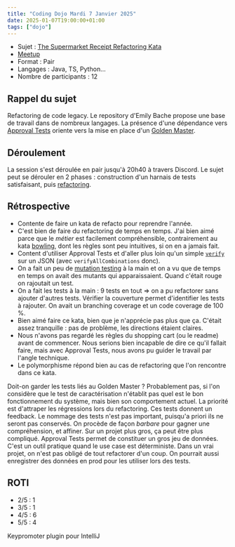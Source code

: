 ```yaml
---
title: "Coding Dojo Mardi 7 Janvier 2025"
date: 2025-01-07T19:00:00+01:00
tags: ["dojo"]
---
```


- Sujet : [The Supermarket Receipt Refactoring Kata](https://github.com/emilybache/SupermarketReceipt-Refactoring-Kata)
- [Meetup](https://www.meetup.com/fr-FR/software-craftsmanship-lyon/events/305268780/)
- Format : Pair
- Langages : Java, TS, Python...
- Nombre de participants : 12

## Rappel du sujet

Refactoring de code legacy.
Le repository d'Emily Bache propose une base de travail dans de nombreux langages.
La présence d'une dépendance vers [Approval Tests](https://approvaltests.com/) oriente vers la mise en place d'un [Golden Master](https://en.wikipedia.org/wiki/Characterization_test).

## Déroulement

La session s'est déroulée en pair jusqu'à 20h40 à travers Discord.
Le sujet peut se dérouler en 2 phases : construction d'un harnais de tests satisfaisant, puis [refactoring](https://en.wikipedia.org/wiki/Code_refactoring).

## Rétrospective

- Contente de faire un kata de refacto pour reprendre l'année.
- C'est bien de faire du refactoring de temps en temps.
J'ai bien aimé parce que le _métier_ est facilement compréhensible, contrairement au kata [bowling](https://codingdojo.org/kata/Bowling/), dont les règles sont peu intuitives, si on en a jamais fait.
- Content d'utiliser Approval Tests et d'aller plus loin qu'un simple [`verify`](https://github.com/approvals/ApprovalTests.Java/blob/master/approvaltests/docs/reference/Verify.md) sur un JSON (avec `verifyAllCombinations` donc).
- On a fait un peu de [mutation testing](https://en.wikipedia.org/wiki/Mutation_testing) à la main et on a vu que de temps en temps on avait des mutants qui apparaissaient.
Quand c'était rouge on rajoutait un test.
- On a fait les tests à la main : 9 tests en tout => on a pu refactorer sans ajouter d'autres tests.
Vérifier la couverture permet d'identifier les tests à rajouter.
On avait un branching coverage et un code coverage de 100 %.
- Bien aimé faire ce kata, bien que je n'apprécie pas plus que ça.
C'était assez tranquille : pas de problème, les directions étaient claires.
- Nous n'avons pas regardé les règles du shopping cart (ou le readme) avant de commencer.
Nous serions bien incapable de dire ce qu'il fallait faire, mais avec Approval Tests, nous avons pu guider le travail par l'angle technique.
- Le polymorphisme répond bien au cas de refactoring que l'on rencontre dans ce kata.

Doit-on garder les tests liés au Golden Master ?
Probablement pas, si l'on considère que le test de caractérisation n'établit pas quel est le bon fonctionnement du système, mais bien son comportement actuel.
La priorité est d'attraper les régressions lors du refactoring.
Ces tests donnent un feedback.
Le nommage des tests n'est pas important, puisqu'a priori ils ne seront pas conservés.
On procède de façon _barbare_ pour gagner une compréhension, et affiner.
Sur un projet plus gros, ça peut être plus compliqué.
Approval Tests permet de constituer un gros jeu de données.
C'est un outil pratique quand le use case est déterministe.
Dans un vrai projet, on n'est pas obligé de tout refactorer d'un coup.
On pourrait aussi enregistrer des données en prod pour les utiliser lors des tests.

## ROTI

- 2/5 : 1
- 3/5 : 1
- 4/5 : 6
- 5/5 : 4

Keypromoter plugin pour IntelliJ